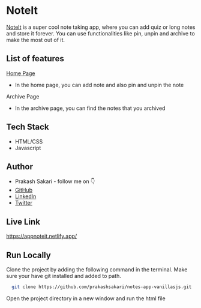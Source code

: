 
# NoteIt

[NoteIt](https://appnoteit.netlify.app/) is a super cool note taking app, where you can add quiz or long notes and store it forever. You can use functionalities like pin, unpin and archive to make the most out of it.


## List of features
[Home Page](https://appnoteit.netlify.app/)
- In the home page, you can add note and also pin and unpin the note

Archive Page
- In the archive page, you can find the notes that you archived


## Tech Stack

- HTML/CSS
- Javascript


## Author

-   Prakash Sakari - follow me on 👇
-   [GitHub](https://www.github.com/prakashsakari)
-   [LinkedIn](https://www.linkedin.com/in/prakashsakari/)
-   [Twitter](https://twitter.com/prakashsakari)


## Live Link

https://appnoteit.netlify.app/


## Run Locally

Clone the project by adding the following command in the terminal.
Make sure your have git installed and added to path.

```bash
  git clone https://github.com/prakashsakari/notes-app-vanillasjs.git
```

Open the project directory in a new window and run the html file

